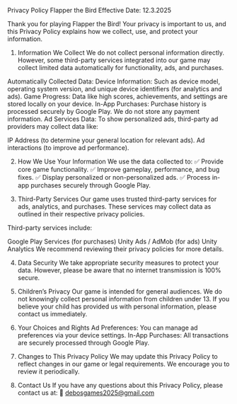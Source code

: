 Privacy Policy
Flapper the Bird
Effective Date: 12.3.2025

Thank you for playing Flapper the Bird! Your privacy is important to us, and this Privacy Policy explains how we collect, use, and protect your information.

1. Information We Collect
We do not collect personal information directly. However, some third-party services integrated into our game may collect limited data automatically for functionality, ads, and purchases.

Automatically Collected Data:
Device Information: Such as device model, operating system version, and unique device identifiers (for analytics and ads).
Game Progress: Data like high scores, achievements, and settings are stored locally on your device.
In-App Purchases: Purchase history is processed securely by Google Play. We do not store any payment information.
Ad Services Data:
To show personalized ads, third-party ad providers may collect data like:

IP Address (to determine your general location for relevant ads).
Ad interactions (to improve ad performance).

2. How We Use Your Information
We use the data collected to:
✅ Provide core game functionality.
✅ Improve gameplay, performance, and bug fixes.
✅ Display personalized or non-personalized ads.
✅ Process in-app purchases securely through Google Play.

3. Third-Party Services
Our game uses trusted third-party services for ads, analytics, and purchases. These services may collect data as outlined in their respective privacy policies.

Third-party services include:

Google Play Services (for purchases)
Unity Ads / AdMob (for ads)
Unity Analytics
We recommend reviewing their privacy policies for more details.

4. Data Security
We take appropriate security measures to protect your data. However, please be aware that no internet transmission is 100% secure.

5. Children’s Privacy
Our game is intended for general audiences. We do not knowingly collect personal information from children under 13. If you believe your child has provided us with personal information, please contact us immediately.

6. Your Choices and Rights
Ad Preferences: You can manage ad preferences via your device settings.
In-App Purchases: All transactions are securely processed through Google Play.

7. Changes to This Privacy Policy
We may update this Privacy Policy to reflect changes in our game or legal requirements. We encourage you to review it periodically.

8. Contact Us
If you have any questions about this Privacy Policy, please contact us at:
📧 debosgames2025@gmail.com
